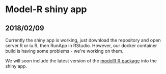 # Model-R shiny app

## 2018/02/09

Currently the shiny app is working, just download the repository and open server.R or iu.R, then RunApp in RStudio.
However, our docker container build is having some problems - we're working on them.

We will soon include the latest version of the [modelR R package](https://github.com/Model-R/modelr_pkg) into the shiny app. 


